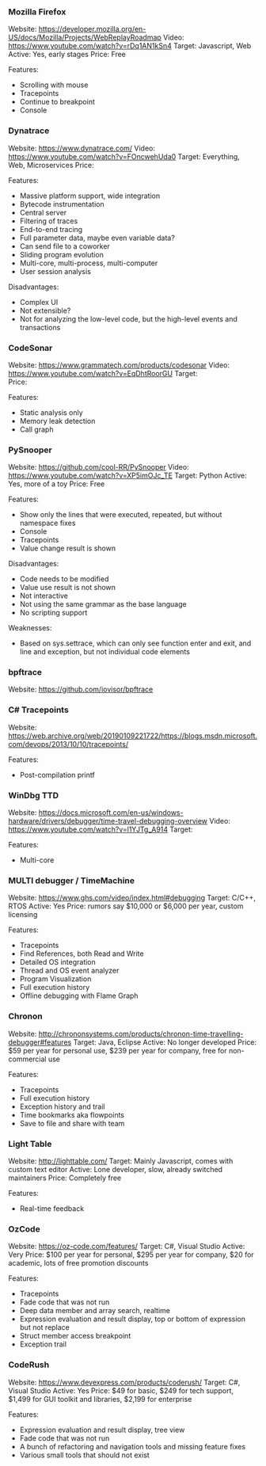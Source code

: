 ### Mozilla Firefox

Website: https://developer.mozilla.org/en-US/docs/Mozilla/Projects/WebReplayRoadmap
Video:   https://www.youtube.com/watch?v=rDq1AN1kSn4
Target:  Javascript, Web
Active:  Yes, early stages
Price:   Free

Features:
+ Scrolling with mouse
+ Tracepoints
+ Continue to breakpoint
+ Console

### Dynatrace

Website: https://www.dynatrace.com/
Video:   https://www.youtube.com/watch?v=FOncwehUda0
Target:  Everything, Web, Microservices
Price:   

Features:
+ Massive platform support, wide integration
+ Bytecode instrumentation
+ Central server
+ Filtering of traces
+ End-to-end tracing
+ Full parameter data, maybe even variable data?
+ Can send file to a coworker
+ Sliding program evolution
+ Multi-core, multi-process, multi-computer
+ User session analysis

Disadvantages:
- Complex UI
- Not extensible?
- Not for analyzing the low-level code, but the high-level events and transactions

### CodeSonar

Website: https://www.grammatech.com/products/codesonar
Video:   https://www.youtube.com/watch?v=EqDhtRoorGU
Target:  
Price:   

Features:
+ Static analysis only
+ Memory leak detection
+ Call graph

### PySnooper

Website: https://github.com/cool-RR/PySnooper
Video:   https://www.youtube.com/watch?v=XP5imOJc_TE
Target:  Python
Active:  Yes, more of a toy
Price:   Free

Features:
+ Show only the lines that were executed, repeated, but without namespace fixes
+ Console
+ Tracepoints
+ Value change result is shown

Disadvantages:
- Code needs to be modified
- Value use result is not shown
- Not interactive
- Not using the same grammar as the base language
- No scripting support

Weaknesses:
* Based on sys.settrace, which can only see function enter and exit, and line and exception, but not individual code elements

### bpftrace

Website: https://github.com/iovisor/bpftrace

### C# Tracepoints

Website: https://web.archive.org/web/20190109221722/https://blogs.msdn.microsoft.com/devops/2013/10/10/tracepoints/

Features:
+ Post-compilation printf

### WinDbg TTD

Website: https://docs.microsoft.com/en-us/windows-hardware/drivers/debugger/time-travel-debugging-overview
Video:   https://www.youtube.com/watch?v=l1YJTg_A914
Target:  

Features:
+ Multi-core

### MULTI debugger / TimeMachine

Website: https://www.ghs.com/video/index.html#debugging
Target:  C/C++, RTOS
Active:  Yes
Price:   rumors say $10,000 or $6,000 per year, custom licensing

Features:
+ Tracepoints
+ Find References, both Read and Write
+ Detailed OS integration
+ Thread and OS event analyzer
+ Program Visualization
+ Full execution history
+ Offline debugging with Flame Graph

### Chronon

Website: http://chrononsystems.com/products/chronon-time-travelling-debugger#features
Target:  Java, Eclipse
Active:  No longer developed
Price:   $59 per year for personal use, $239 per year for company, free for non-commercial use

Features:
+ Tracepoints
+ Full execution history
+ Exception history and trail
+ Time bookmarks aka flowpoints
+ Save to file and share with team

### Light Table

Website: http://lighttable.com/
Target:  Mainly Javascript, comes with custom text editor
Active:  Lone developer, slow, already switched maintainers
Price:   Completely free

Features:
+ Real-time feedback

### OzCode

Website: https://oz-code.com/features/
Target:  C#, Visual Studio
Active:  Very
Price:   $100 per year for personal, $295 per year for company, $20 for academic, lots of free promotion discounts

Features:
+ Tracepoints
+ Fade code that was not run
+ Deep data member and array search, realtime
+ Expression evaluation and result display, top or bottom of expression but not replace
+ Struct member access breakpoint
+ Exception trail

### CodeRush

Website: https://www.devexpress.com/products/coderush/
Target:  C#, Visual Studio
Active:  Yes
Price:   $49 for basic, $249 for tech support, $1,499 for GUI toolkit and libraries, $2,199 for enterprise

Features:
+ Expression evaluation and result display, tree view
+ Fade code that was not run
+ A bunch of refactoring and navigation tools and missing feature fixes
+ Various small tools that should not exist